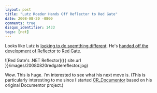 ```yaml
---
layout: post
title: "Lutz Roeder Hands Off Reflector to Red Gate"
date: 2008-08-20 -0800
comments: true
disqus_identifier: 1433
tags: [net]
---
```

Looks like Lutz is [looking to do soemthing
different](http://blog.lutzroeder.com/2008/08/future-of-net-reflector.html).
He's [handed off the development of
Reflector](http://www.red-gate.com/products/reflector/index.htm) to [Red
Gate](http://www.red-gate.com/).

![Red Gate's .NET
Reflector]({{ site.url }}/images/20080820redgatereflector.jpg)

Wow. This is huge. I'm interested to see what his next move is. (This is
particularly interesting to me since I started
[CR_Documentor](http://cr-documentor.googlecode.com) based on his
original Documentor project.)


